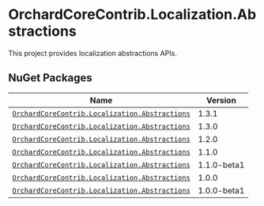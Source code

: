 # OrchardCoreContrib.Localization.Abstractions

This project provides localization abstractions APIs.

## NuGet Packages

| Name                                                                                                                                      | Version     |
|-------------------------------------------------------------------------------------------------------------------------------------------|-------------|
| [`OrchardCoreContrib.Localization.Abstractions`](https://www.nuget.org/packages/OrchardCoreContrib.Localization.Abstractions/1.3.1)       | 1.3.1       |
| [`OrchardCoreContrib.Localization.Abstractions`](https://www.nuget.org/packages/OrchardCoreContrib.Localization.Abstractions/1.3.0)       | 1.3.0       |
| [`OrchardCoreContrib.Localization.Abstractions`](https://www.nuget.org/packages/OrchardCoreContrib.Localization.Abstractions/1.2.0)       | 1.2.0       |
| [`OrchardCoreContrib.Localization.Abstractions`](https://www.nuget.org/packages/OrchardCoreContrib.Localization.Abstractions/1.1.0)       | 1.1.0       |
| [`OrchardCoreContrib.Localization.Abstractions`](https://www.nuget.org/packages/OrchardCoreContrib.Localization.Abstractions/1.1.0-beta1) | 1.1.0-beta1 |
| [`OrchardCoreContrib.Localization.Abstractions`](https://www.nuget.org/packages/OrchardCoreContrib.Localization.Abstractions/1.0.0)       | 1.0.0       |
| [`OrchardCoreContrib.Localization.Abstractions`](https://www.nuget.org/packages/OrchardCoreContrib.Localization.Abstractions/1.0.0-beta1) | 1.0.0-beta1 |
